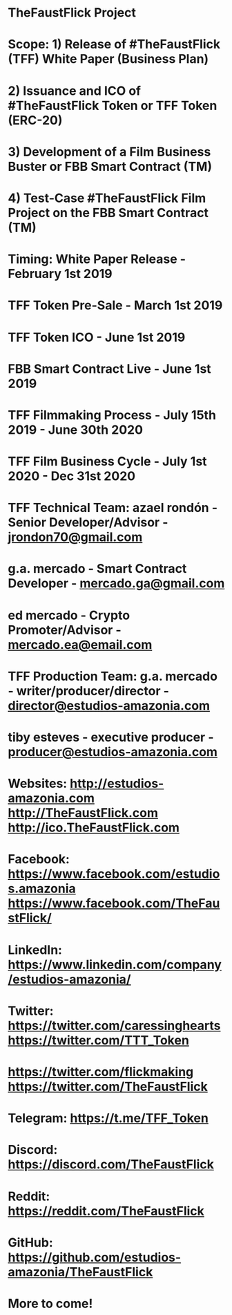 ﻿# TheFaustFlick Project
#
# Scope: 1) Release of #TheFaustFlick (TFF) White Paper (Business Plan)
#        2) Issuance and ICO of #TheFaustFlick Token or TFF Token (ERC-20)
#        3) Development of a Film Business Buster or FBB Smart Contract (TM)
#        4) Test-Case #TheFaustFlick Film Project on the FBB Smart Contract (TM)
#
# Timing: White Paper Release     - February 1st 2019
#         TFF Token Pre-Sale      - March 1st 2019
#         TFF Token ICO           - June  1st 2019
#         FBB Smart Contract Live - June  1st 2019
#         TFF Filmmaking Process  - July 15th 2019 - June 30th 2020
#         TFF Film Business Cycle - July  1st 2020 - Dec  31st 2020
#
# TFF Technical Team: azael rondón - Senior Developer/Advisor - jrondon70@gmail.com
#                     g.a. mercado - Smart Contract Developer - mercado.ga@gmail.com
#                     ed mercado   - Crypto Promoter/Advisor  - mercado.ea@email.com
#
# TFF Production Team: g.a. mercado - writer/producer/director - director@estudios-amazonia.com
#                      tiby esteves - executive producer       - producer@estudios-amazonia.com
#
# Websites: http://estudios-amazonia.com http://TheFaustFlick.com http://ico.TheFaustFlick.com
# Facebook: https://www.facebook.com/estudios.amazonia https://www.facebook.com/TheFaustFlick/
# LinkedIn: https://www.linkedin.com/company/estudios-amazonia/
# Twitter:  https://twitter.com/caressinghearts https://twitter.com/TTT_Token
#           https://twitter.com/flickmaking https://twitter.com/TheFaustFlick
# Telegram: https://t.me/TFF_Token
# Discord:  https://discord.com/TheFaustFlick
# Reddit:   https://reddit.com/TheFaustFlick
# GitHub:   https://github.com/estudios-amazonia/TheFaustFlick
#
# More to come!
